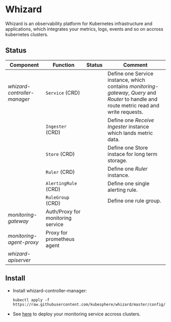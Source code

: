 # Whizard

Whizard is an observability platform for Kubernetes infrastructure and applications, which integrates your metrics, logs, events and so on accross kubernetes clusters.

## Status

| Component | Function | Status | Comment
|--------|-----------|--------|--------|
| *whizard-controller-manager*  | `Service` (CRD) |  | Define one Service instance, which contains *monitoring-gateway*, *Query* and *Router* to handle and route metric read and write requests.
|| `Ingester` (CRD) |  | Define one *Receive Ingester* instance which lands metric data.
|| `Store` (CRD) |  | Define one Store instace for long term storage.
|| `Ruler` (CRD) | | Define one *Ruler* instance.
|| `AlertingRule` (CRD) | | Define one single alerting rule.
|| `RuleGroup` (CRD) | | Define one rule group.
| *monitoring-gateway* | Auth/Proxy for monitoring service |  |
| *monitoring-agent-proxy* | Proxy for prometheus agent
| *whizard-apiserver* |

## Install

- Install whizard-controller-manager:

    ```shell
    kubectl apply -f https://raw.githubusercontent.com/kubesphere/whizard/master/config/bundle.yaml
    ```

- See [here](./docs/monitoring/examples.md) to deploy your monitoring service accross clusters.